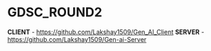 # GDSC_ROUND2

**CLIENT** - https://github.com/Lakshay1509/Gen_AI_Client
**SERVER** - https://github.com/Lakshay1509/Gen-ai-Server
